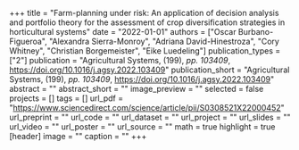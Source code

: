 +++
title = "Farm-planning under risk: An application of decision analysis and portfolio theory for the assessment of crop diversification strategies in horticultural systems"
date = "2022-01-01"
authors = ["Oscar Burbano-Figueroa", "Alexandra Sierra-Monroy", "Adriana David-Hinestroza", "Cory Whitney", "Christian Borgemeister", "Eike Luedeling"]
publication_types = ["2"]
publication = "Agricultural Systems, (199), _pp. 103409_, https://doi.org/10.1016/j.agsy.2022.103409"
publication_short = "Agricultural Systems, (199), _pp. 103409_, https://doi.org/10.1016/j.agsy.2022.103409"
abstract = ""
abstract_short = ""
image_preview = ""
selected = false
projects = []
tags = []
url_pdf = "https://www.sciencedirect.com/science/article/pii/S0308521X22000452"
url_preprint = ""
url_code = ""
url_dataset = ""
url_project = ""
url_slides = ""
url_video = ""
url_poster = ""
url_source = ""
math = true
highlight = true
[header]
image = ""
caption = ""
+++
